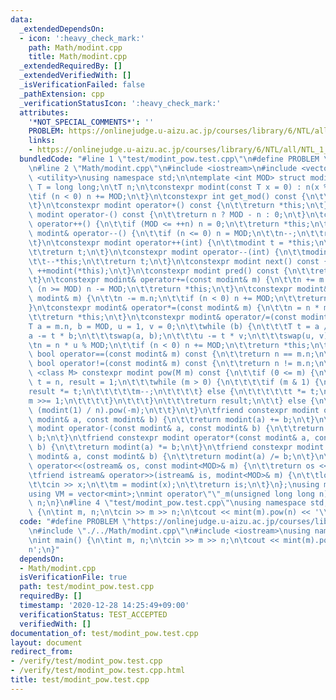 ```yaml
---
data:
  _extendedDependsOn:
  - icon: ':heavy_check_mark:'
    path: Math/modint.cpp
    title: Math/modint.cpp
  _extendedRequiredBy: []
  _extendedVerifiedWith: []
  _isVerificationFailed: false
  _pathExtension: cpp
  _verificationStatusIcon: ':heavy_check_mark:'
  attributes:
    '*NOT_SPECIAL_COMMENTS*': ''
    PROBLEM: https://onlinejudge.u-aizu.ac.jp/courses/library/6/NTL/all/NTL_1_B
    links:
    - https://onlinejudge.u-aizu.ac.jp/courses/library/6/NTL/all/NTL_1_B
  bundledCode: "#line 1 \"test/modint_pow.test.cpp\"\n#define PROBLEM \"https://onlinejudge.u-aizu.ac.jp/courses/library/6/NTL/all/NTL_1_B\"\
    \n#line 2 \"Math/modint.cpp\"\n#include <iostream>\n#include <vector>\n#include\
    \ <utility>\nusing namespace std;\n\ntemplate <int MOD> struct modint {\n\tusing\
    \ T = long long;\n\tT n;\n\tconstexpr modint(const T x = 0) : n(x % MOD) {\n\t\
    \tif (n < 0) n += MOD;\n\t}\n\tconstexpr int get_mod() const {\n\t\treturn MOD;\n\
    \t}\n\tconstexpr modint operator+() const {\n\t\treturn *this;\n\t}\n\tconstexpr\
    \ modint operator-() const {\n\t\treturn n ? MOD - n : 0;\n\t}\n\tconstexpr modint&\
    \ operator++() {\n\t\tif (MOD <= ++n) n = 0;\n\t\treturn *this;\n\t}\n\tconstexpr\
    \ modint& operator--() {\n\t\tif (n <= 0) n = MOD;\n\t\tn--;\n\t\treturn *this;\n\
    \t}\n\tconstexpr modint operator++(int) {\n\t\tmodint t = *this;\n\t\t++*this;\n\
    \t\treturn t;\n\t}\n\tconstexpr modint operator--(int) {\n\t\tmodint t = *this;\n\
    \t\t--*this;\n\t\treturn t;\n\t}\n\tconstexpr modint next() const {\n\t\treturn\
    \ ++modint(*this);\n\t}\n\tconstexpr modint pred() const {\n\t\treturn --modint(*this);\n\
    \t}\n\tconstexpr modint& operator+=(const modint& m) {\n\t\tn += m.n;\n\t\tif\
    \ (n >= MOD) n -= MOD;\n\t\treturn *this;\n\t}\n\tconstexpr modint& operator-=(const\
    \ modint& m) {\n\t\tn -= m.n;\n\t\tif (n < 0) n += MOD;\n\t\treturn *this;\n\t\
    }\n\tconstexpr modint& operator*=(const modint& m) {\n\t\tn = n * m.n % MOD;\n\
    \t\treturn *this;\n\t}\n\tconstexpr modint& operator/=(const modint& m) {\n\t\t\
    T a = m.n, b = MOD, u = 1, v = 0;\n\t\twhile (b) {\n\t\t\tT t = a / b;\n\t\t\t\
    a -= t * b;\n\t\t\tswap(a, b);\n\t\t\tu -= t * v;\n\t\t\tswap(u, v);\n\t\t}\n\t\
    \tn = n * u % MOD;\n\t\tif (n < 0) n += MOD;\n\t\treturn *this;\n\t}\n\tconstexpr\
    \ bool operator==(const modint& m) const {\n\t\treturn n == m.n;\n\t}\n\tconstexpr\
    \ bool operator!=(const modint& m) const {\n\t\treturn n != m.n;\n\t}\n\ttemplate\
    \ <class M> constexpr modint pow(M m) const {\n\t\tif (0 <= m) {\n\t\t\tmodint\
    \ t = n, result = 1;\n\t\t\twhile (m > 0) {\n\t\t\t\tif (m & 1) {\n\t\t\t\t\t\
    result *= t;\n\t\t\t\t\tm--;\n\t\t\t\t} else {\n\t\t\t\t\tt *= t;\n\t\t\t\t\t\
    m >>= 1;\n\t\t\t\t}\n\t\t\t}\n\t\t\treturn result;\n\t\t} else {\n\t\t\treturn\
    \ (modint(1) / n).pow(-m);\n\t\t}\n\t}\n\tfriend constexpr modint operator+(const\
    \ modint& a, const modint& b) {\n\t\treturn modint(a) += b;\n\t}\n\tfriend constexpr\
    \ modint operator-(const modint& a, const modint& b) {\n\t\treturn modint(a) -=\
    \ b;\n\t}\n\tfriend constexpr modint operator*(const modint& a, const modint&\
    \ b) {\n\t\treturn modint(a) *= b;\n\t}\n\tfriend constexpr modint operator/(const\
    \ modint& a, const modint& b) {\n\t\treturn modint(a) /= b;\n\t}\n\tfriend ostream&\
    \ operator<<(ostream& os, const modint<MOD>& m) {\n\t\treturn os << m.n;\n\t}\n\
    \tfriend istream& operator>>(istream& is, modint<MOD>& m) {\n\t\tlong long x;\n\
    \t\tcin >> x;\n\t\tm = modint(x);\n\t\treturn is;\n\t}\n};\nusing mint = modint<1000000007>;\n\
    using VM = vector<mint>;\nmint operator\"\"_m(unsigned long long n) {\n\treturn\
    \ n;\n}\n#line 4 \"test/modint_pow.test.cpp\"\nusing namespace std;\n\nint main()\
    \ {\n\tint m, n;\n\tcin >> m >> n;\n\tcout << mint(m).pow(n) << '\\n';\n}\n"
  code: "#define PROBLEM \"https://onlinejudge.u-aizu.ac.jp/courses/library/6/NTL/all/NTL_1_B\"\
    \n#include \"./../Math/modint.cpp\"\n#include <iostream>\nusing namespace std;\n\
    \nint main() {\n\tint m, n;\n\tcin >> m >> n;\n\tcout << mint(m).pow(n) << '\\\
    n';\n}"
  dependsOn:
  - Math/modint.cpp
  isVerificationFile: true
  path: test/modint_pow.test.cpp
  requiredBy: []
  timestamp: '2020-12-28 14:25:49+09:00'
  verificationStatus: TEST_ACCEPTED
  verifiedWith: []
documentation_of: test/modint_pow.test.cpp
layout: document
redirect_from:
- /verify/test/modint_pow.test.cpp
- /verify/test/modint_pow.test.cpp.html
title: test/modint_pow.test.cpp
---
```

